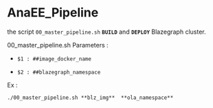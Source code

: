 # AnaEE_Pipeline

the script `00_master_pipeline.sh` **`BUILD`** and **`DEPLOY`** Blazegraph cluster.

00_master_pipeline.sh Parameters :
 
-     $1 : ##image_docker_name
     
-     $2 : ##blazegraph_namespace

Ex :

    
    ./00_master_pipeline.sh **blz_img**  **ola_namespace**
     
     
